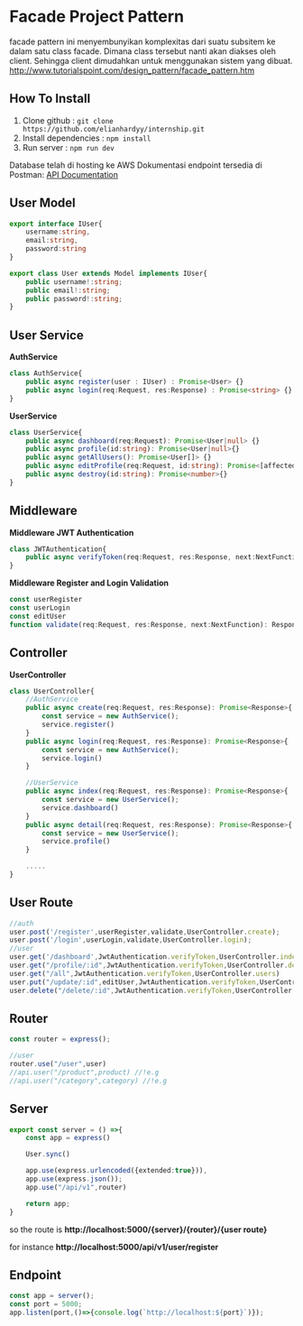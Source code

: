 # Facade Project Pattern

 facade pattern ini menyembunyikan komplexitas dari suatu subsitem ke dalam satu class facade. Dimana class tersebut nanti akan diakses oleh client. Sehingga client dimudahkan untuk menggunakan sistem yang dibuat. http://www.tutorialspoint.com/design_pattern/facade_pattern.htm



## How To Install
1. Clone github : `git clone https://github.com/elianhardyy/internship.git`
2. Install dependencies : `npm install`
3. Run server : `npm run dev`

Database telah di hosting ke AWS
Dokumentasi endpoint tersedia di Postman: [API Documentation](https://documenter.getpostman.com/view/18886846/2sAXxJiapN)
## User Model

```ts
export interface IUser{
    username:string,
    email:string,
    password:string
}

export class User extends Model implements IUser{
    public username!:string;
    public email!:string;
    public password!:string;
}
```
## User Service

**AuthService**

```ts
class AuthService{
    public async register(user : IUser) : Promise<User> {}
    public async login(req:Request, res:Response) : Promise<string> {}
}
```

**UserService**

```ts
class UserService{
    public async dashboard(req:Request): Promise<User|null> {}
    public async profile(id:string): Promise<User|null>{}
    public async getAllUsers(): Promise<User[]> {}
    public async editProfile(req:Request, id:string): Promise<[affectedCount:number]>{}
    public async destroy(id:string): Promise<number>{}
}
```

## Middleware
**Middleware JWT Authentication**
```ts
class JWTAuthentication{
    public async verifyToken(req:Request, res:Response, next:NextFunction): Promise<Response|void>{}
}

```

**Middleware Register and Login Validation**
```ts
const userRegister
const userLogin
const editUser
function validate(req:Request, res:Response, next:NextFunction): Response<any,Record<string,any>> | undefined{}
```
## Controller
**UserController**
```ts
class UserController{
    //AuthService
    public async create(req:Request, res:Response): Promise<Response>{
        const service = new AuthService();
        service.register()
    }
    public async login(req:Request, res:Response): Promise<Response>{
        const service = new AuthService();
        service.login()
    }

    //UserService
    public async index(req:Request, res:Response): Promise<Response>{
        const service = new UserService();
        service.dashboard()
    }
    public async detail(req:Request, res:Response): Promise<Response>{
        const service = new UserService();
        service.profile()
    }

    .....
}

```

## User Route
```ts
//auth
user.post('/register',userRegister,validate,UserController.create);
user.post('/login',userLogin,validate,UserController.login);
//user
user.get('/dashboard',JwtAuthentication.verifyToken,UserController.index)
user.get("/profile/:id",JwtAuthentication.verifyToken,UserController.detail)
user.get("/all",JwtAuthentication.verifyToken,UserController.users)
user.put("/update/:id",editUser,JwtAuthentication.verifyToken,UserController.update);
user.delete("/delete/:id",JwtAuthentication.verifyToken,UserController.destroy)
```

## Router
```ts
const router = express();

//user
router.use("/user",user)
//api.user("/product",product) //!e.g
//api.user("/category",category) //!e.g
```

## Server
```ts
export const server = () =>{
    const app = express()

    User.sync()

    app.use(express.urlencoded({extended:true})),
    app.use(express.json());
    app.use("/api/v1",router)

    return app;
} 
```

<p>so the route is <b>http://localhost:5000/{server}/{router}/{user route}</b></p>
<p>for instance <b>http://localhost:5000/api/v1/user/register</b></p>

## Endpoint

```ts
const app = server();
const port = 5000;
app.listen(port,()=>{console.log(`http://localhost:${port}`)});
```
